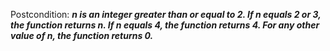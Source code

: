 Postcondition: ***n is an integer greater than or equal to 2. If n equals 2 or 3, the function returns n. If n equals 4, the function returns 4. For any other value of n, the function returns 0.***